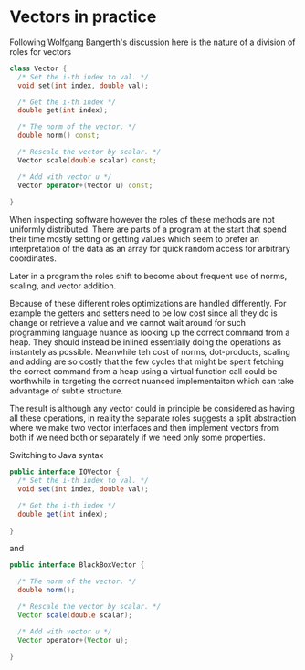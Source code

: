 # Vectors in practice

Following Wolfgang Bangerth's discussion here is the nature of a division of roles for vectors

```C++
class Vector {
  /* Set the i-th index to val. */
  void set(int index, double val);

  /* Get the i-th index */
  double get(int index);

  /* The norm of the vector. */
  double norm() const;

  /* Rescale the vector by scalar. */
  Vector scale(double scalar) const;

  /* Add with vector u */ 
  Vector operator+(Vector u) const;
  
}
```

When inspecting software however the roles of these methods are not uniformly distributed.  There are parts of a program at the start that spend their time mostly setting or getting values which seem to prefer an interpretation of the data as an array for quick random access for arbitrary coordinates.  

Later in a program the roles shift to become about frequent use of norms, scaling, and vector addition.

Because of these different roles optimizations are handled differently. For example the getters and setters need to be low cost since all they do is change or retrieve a value and we cannot wait around for such programming language nuance as looking up the correct command from a heap.  They should instead be inlined essentially doing the operations as instantely as possible.  Meanwhile teh cost of norms, dot-products, scaling and adding are so costly that the few cycles that might be spent fetching the correct command from a heap using a virtual function call could be worthwhile in targeting the correct nuanced implementaiton which can take advantage of subtle structure.

The result is although any vector could in principle be considered as having all these operations, in reality the separate roles suggests a split abstraction where we make two vector interfaces and then implement vectors from both if we need both or separately if we need only some properties.

Switching to Java syntax
```Java
public interface IOVector {
  /* Set the i-th index to val. */
  void set(int index, double val);

  /* Get the i-th index */
  double get(int index);
  
}
```
and 
```Java
public interface BlackBoxVector {

  /* The norm of the vector. */
  double norm();

  /* Rescale the vector by scalar. */
  Vector scale(double scalar);

  /* Add with vector u */ 
  Vector operator+(Vector u);
 
}
```
